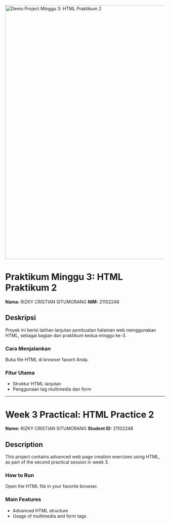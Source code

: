 <img src="URL_GAMBAR_HASIL_PROYEK" width="800" alt="Demo Project Minggu 3: HTML Praktikum 2" />

# Praktikum Minggu 3: HTML Praktikum 2

**Nama:** RIZKY CRISTIAN SITUMORANG
**NIM:** 21102248

## Deskripsi
Proyek ini berisi latihan lanjutan pembuatan halaman web menggunakan HTML, sebagai bagian dari praktikum kedua minggu ke-3.

### Cara Menjalankan
Buka file HTML di browser favorit Anda.

### Fitur Utama
- Struktur HTML lanjutan
- Penggunaan tag multimedia dan form

---

# Week 3 Practical: HTML Practice 2

**Name:** RIZKY CRISTIAN SITUMORANG
**Student ID:** 21102248

## Description
This project contains advanced web page creation exercises using HTML, as part of the second practical session in week 3.

### How to Run
Open the HTML file in your favorite browser.

### Main Features
- Advanced HTML structure
- Usage of multimedia and form tags 